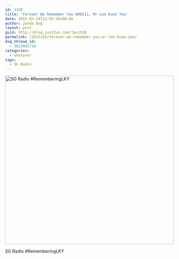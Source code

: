 ```yaml
---
id: 1328
title: 'Forever We Remember You &#8211; Mr Lee Kuan Yew'
date: 2015-03-24T13:55:18+00:00
author: Junda Ong
layout: post
guid: http://blog.just2us.com/?p=1328
permalink: /2015/03/forever-we-remember-you-mr-lee-kuan-yew/
dsq_thread_id:
  - 3623941710
categories:
  - whatever
tags:
  - SG Radio
---
```

<div id="attachment_1330" style="width: 560px" class="wp-caption aligncenter">
  <a href="https://instagram.com/p/0mWX2yo2eb/?taken-by=samwize7" onclick="__gaTracker('send', 'event', 'outbound-article', 'https://instagram.com/p/0mWX2yo2eb/?taken-by=samwize7', '');"><img class="size-large wp-image-1330" src="http://blog.just2us.com/wp-content/uploads/2015/03/SG-Radio-RememberingLKY-1024x1024.jpg" alt="SG Radio #RememberingLKY" width="550" height="550" srcset="http://blog.just2us.com/wp-content/uploads/2015/03/SG-Radio-RememberingLKY-150x150.jpg 150w, http://blog.just2us.com/wp-content/uploads/2015/03/SG-Radio-RememberingLKY-300x300.jpg 300w, http://blog.just2us.com/wp-content/uploads/2015/03/SG-Radio-RememberingLKY-1024x1024.jpg 1024w, http://blog.just2us.com/wp-content/uploads/2015/03/SG-Radio-RememberingLKY-600x600.jpg 600w, http://blog.just2us.com/wp-content/uploads/2015/03/SG-Radio-RememberingLKY-100x100.jpg 100w, http://blog.just2us.com/wp-content/uploads/2015/03/SG-Radio-RememberingLKY-200x200.jpg 200w, http://blog.just2us.com/wp-content/uploads/2015/03/SG-Radio-RememberingLKY-450x450.jpg 450w, http://blog.just2us.com/wp-content/uploads/2015/03/SG-Radio-RememberingLKY-900x900.jpg 900w" sizes="(max-width: 550px) 100vw, 550px" /></a>
  
  <p class="wp-caption-text">
    SG Radio #RememberingLKY
  </p>
</div>

&nbsp;

<div style="font-size:0px;height:0px;line-height:0px;margin:0;padding:0;clear:both">
</div>